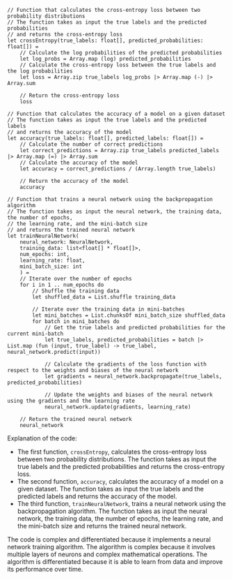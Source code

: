 ```f#
// Function that calculates the cross-entropy loss between two probability distributions
// The function takes as input the true labels and the predicted probabilities
// and returns the cross-entropy loss
let crossEntropy(true_labels: float[], predicted_probabilities: float[]) =
    // Calculate the log probabilities of the predicted probabilities
    let log_probs = Array.map (log) predicted_probabilities
    // Calculate the cross-entropy loss between the true labels and the log probabilities
    let loss = Array.zip true_labels log_probs |> Array.map (-) |> Array.sum

    // Return the cross-entropy loss
    loss

// Function that calculates the accuracy of a model on a given dataset
// The function takes as input the true labels and the predicted labels
// and returns the accuracy of the model
let accuracy(true_labels: float[], predicted_labels: float[]) =
    // Calculate the number of correct predictions
    let correct_predictions = Array.zip true_labels predicted_labels |> Array.map (=) |> Array.sum
    // Calculate the accuracy of the model
    let accuracy = correct_predictions / (Array.length true_labels)

    // Return the accuracy of the model
    accuracy

// Function that trains a neural network using the backpropagation algorithm
// The function takes as input the neural network, the training data, the number of epochs,
// the learning rate, and the mini-batch size
// and returns the trained neural network
let trainNeuralNetwork(
    neural_network: NeuralNetwork, 
    training_data: list<float[] * float[]>, 
    num_epochs: int, 
    learning_rate: float, 
    mini_batch_size: int
    ) =
    // Iterate over the number of epochs
    for i in 1 .. num_epochs do
        // Shuffle the training data
        let shuffled_data = List.shuffle training_data

        // Iterate over the training data in mini-batches
        let mini_batches = List.chunksOf mini_batch_size shuffled_data
        for batch in mini_batches do
            // Get the true labels and predicted probabilities for the current mini-batch
            let true_labels, predicted_probabilities = batch |> List.map (fun (input, true_label) -> true_label, neural_network.predict(input))

            // Calculate the gradients of the loss function with respect to the weights and biases of the neural network
            let gradients = neural_network.backpropagate(true_labels, predicted_probabilities)

            // Update the weights and biases of the neural network using the gradients and the learning rate
            neural_network.update(gradients, learning_rate)

    // Return the trained neural network
    neural_network
```

Explanation of the code:

* The first function, `crossEntropy`, calculates the cross-entropy loss between two probability distributions. The function takes as input the true labels and the predicted probabilities and returns the cross-entropy loss.
* The second function, `accuracy`, calculates the accuracy of a model on a given dataset. The function takes as input the true labels and the predicted labels and returns the accuracy of the model.
* The third function, `trainNeuralNetwork`, trains a neural network using the backpropagation algorithm. The function takes as input the neural network, the training data, the number of epochs, the learning rate, and the mini-batch size and returns the trained neural network.

The code is complex and differentiated because it implements a neural network training algorithm. The algorithm is complex because it involves multiple layers of neurons and complex mathematical operations. The algorithm is differentiated because it is able to learn from data and improve its performance over time.
